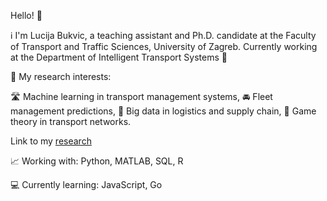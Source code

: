 Hello! 👋

ℹ I'm Lucija Bukvic, a teaching assistant and Ph.D. candidate at the Faculty of Transport and Traffic Sciences, University of Zagreb.
Currently working at the Department of Intelligent Transport Systems 🚦

📖 My research interests:
 
🛣 Machine learning in transport management systems,
🚘 Fleet management predictions,
🚚 Big data in logistics and supply chain,
🎲 Game theory in transport networks.

Link to my [research](https://www.researchgate.net/profile/Lucija-Bukvic-2)

📈 Working with:
Python, 
MATLAB, 
SQL, 
R

💻 Currently learning:
JavaScript, 
Go
